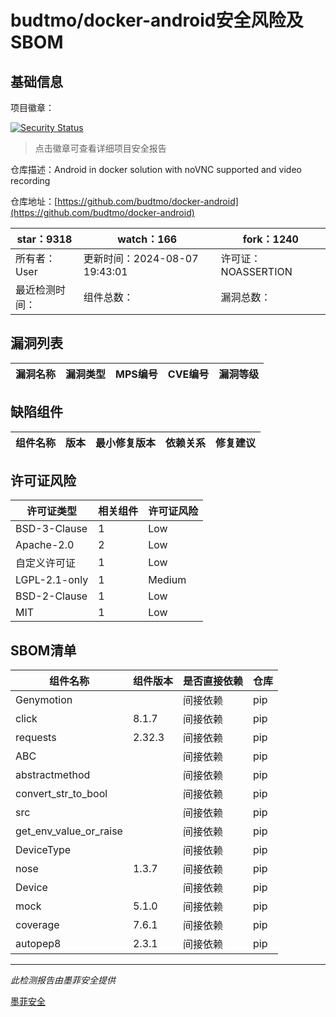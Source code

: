 # budtmo/docker-android安全风险及SBOM

## 基础信息

项目徽章：

[![Security Status](https://www.murphysec.com/platform3/v31/badge/1829228658478452736.svg)](https://www.murphysec.com/console/report/1799511005735325696/1829228658478452736)

> 点击徽章可查看详细项目安全报告

仓库描述：Android in docker solution with noVNC supported and video recording

仓库地址：[https://github.com/budtmo/docker-android](https://github.com/budtmo/docker-android)

| star：9318 | watch：166 | fork：1240 |
| ----------- | -------------- | ------------ |
| 所有者：User | 更新时间：2024-08-07 19:43:01 | 许可证：NOASSERTION |
| 最近检测时间： | 组件总数： | 漏洞总数： |




## 漏洞列表

| 漏洞名称 | 漏洞类型 | MPS编号 | CVE编号 | 漏洞等级 |
| ------- | ------ | ------- | ------ | ----- |





## 缺陷组件

| 组件名称 | 版本 | 最小修复版本 | 依赖关系 | 修复建议 |
| -------- | ---- | ------------ | -------- | -------- |





## 许可证风险

| 许可证类型 | 相关组件 | 许可证风险 |
| ---------- | -------- | ---------- |
|BSD-3-Clause|1|Low|
|Apache-2.0|2|Low|
|自定义许可证|1|Low|
|LGPL-2.1-only|1|Medium|
|BSD-2-Clause|1|Low|
|MIT|1|Low|




## SBOM清单

| 组件名称 | 组件版本 | 是否直接依赖 | 仓库 |
| -------- | -------- | ------------ | ---- |
|Genymotion||间接依赖|pip|
|click|8.1.7|间接依赖|pip|
|requests|2.32.3|间接依赖|pip|
|ABC||间接依赖|pip|
|abstractmethod||间接依赖|pip|
|convert_str_to_bool||间接依赖|pip|
|src||间接依赖|pip|
|get_env_value_or_raise||间接依赖|pip|
|DeviceType||间接依赖|pip|
|nose|1.3.7|间接依赖|pip|
|Device||间接依赖|pip|
|mock|5.1.0|间接依赖|pip|
|coverage|7.6.1|间接依赖|pip|
|autopep8|2.3.1|间接依赖|pip|


------

*此检测报告由墨菲安全提供*

[墨菲安全](www.murphysec.com)
